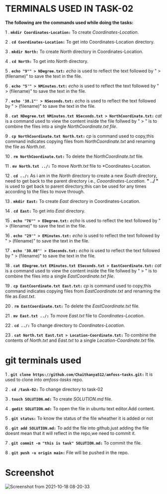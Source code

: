 # TERMINALS USED IN TASK-02
**The following are the commands used while doing the tasks:**  

 1 . **```mkdir Coordinates-Location:```** To create *Coordinates-Location*.  
 
 2 . **```cd Coordinates-Location:```** To get into Coordinates-Location directory.  
 
 3 . **```mkdir North:```** To create *North* directory in Coordinates-Location.
 
 4 . **```cd North:```** To get into *North* directory.
 
 5 . **```echo "9°" > NDegree.txt:```** *echo* is used to reflect the text followed by " > (filename)" to save the text in the file.
 
 6 . **```echo "5'" > NMinutes.txt:```** *echo* is used to reflect the text followed by " > (filename)" to save the text in the file.
 
 7 . **```echo '38.1"' > NSeconds.txt:```** *echo* is used to reflect the text followed by " > (filename)" to save the text in the file.
 
 8 . **```cat NDegree.txt NMinutes.txt NSeconds.txt > NorthCoordinate.txt:```** *cat* is a command used to view the content inside the file follwed by " > " is to combine the files into a single *NorthCoordinate.txt file*.
 
 9 . **```cp NorthCoordinate.txt North.txt:```** *cp* is command used to copy,this command indicates copying files from *NorthCoordinate.txt* and renaming the file as *North.txt*.
 
 10 . **```rm NorthCoordinate.txt:```** To delete the *NorthCoordinate.txt* file.
 
 11 . **```mv North.txt ../:```** To move *North.txt* file to *Coordinates-Location.
 
 12 . **```cd ../:```** As i am in the *North* directory to create a new *South* directory, need to get back to the parent directory i.e., *Cooordinates-Location*. **" ../ "** is used to get back to parent directory,this can be used for any times according to the files to move through.
 
 13 . **```mkdir East:```** To create *East* directory in Coordinates-Location.
 
 14 . **```cd East:```** To get into *East* directory.

15 .  **```echo "76°" > EDegree.txt:```** *echo* is used to reflect the text followed by " > (filename)" to save the text in the file.

16 . **```echo "29'" > EMinutes.txt:```** *echo* is used to reflect the text followed by " > (filename)" to save the text in the file.

17 . **```echo '30.08"' > ESeconds.txt:```** *echo* is used to reflect the text followed by " > (filename)" to save the text in the file.

18 . **```cat EDegree.txt EMinutes.txt ESeconds.txt > EastCoordinate.txt:```** *cat* is a command used to view the content inside the file follwed by " > " is to combine the files into a single *EastCoordinate.txt file*.

19 . **```cp EastCoordinate.txt East.txt:```** *cp* is command used to copy,this command indicates copying files from *EastCoordinate.txt* and renaming the file as *East.txt*.

20 . **```rm EastCoordinate.txt:```** To delete the *EastCoordinate.txt* file.

21 . **```mv East.txt ../:```** To move *East.txt* file to *Coordinates-Location*.

22 . **```cd ../:```** To change directory to *Coordinates-Location*.

23 . **```cat North.txt East.txt > Location-Coordinate.txt:```** To combine the contents of *North.txt* and *East.txt* to a single *Location-Coordinate.txt* file.

# git terminals used

1 . **```git clone https://github.com/Chaithanya512/amfoss-tasks.git:```** It is used to clone into *amfoss-tasks* repo.

2 . **```cd /task-02:```** To change directory to task-02

3 . **```touch SOLUTI0N.md:```** To create *SOLUTION.md* file.

4 . **```gedit SOLUTION.md:```** To open the file in ubuntu text editor.Add content.

5 . **```git status:```** To know the status of the file wheather it is added or not

6 . **```git add SOLUTION.md:```** To add the file into github,just adding the file doesnt mean that it will reflect in the repo,we need to commit it.

7 . **```git commit -m "this is task" SOLUTION.md:```** To commit the file.

8 . **```git push -u origin main:```** File will be pushed in the repo.

# Screenshot

![Screenshot from 2021-10-18 08-20-33](https://user-images.githubusercontent.com/92280449/137661945-5d564727-b31a-4cbb-9a76-0bd1b03b58c4.png)

